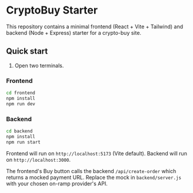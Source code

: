 # CryptoBuy Starter

This repository contains a minimal frontend (React + Vite + Tailwind) and backend (Node + Express) starter for a crypto-buy site.

## Quick start

1. Open two terminals.

### Frontend
```bash
cd frontend
npm install
npm run dev
```

### Backend
```bash
cd backend
npm install
npm run start
```

Frontend will run on `http://localhost:5173` (Vite default). Backend will run on `http://localhost:3000`.

The frontend's Buy button calls the backend `/api/create-order` which returns a mocked payment URL. Replace the mock in `backend/server.js` with your chosen on-ramp provider's API.
